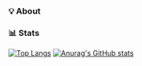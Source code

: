 ### 💡 About

<!--
**LuciusChen/LuciusChen** is a ✨ _special_ ✨ repository because its `README.md` (this file) appears on your GitHub profile.

Here are some ideas to get you started:

- 🔭 I’m currently working on ...
- 🌱 I’m currently learning ...
- 👯 I’m looking to collaborate on ...
- 🤔 I’m looking for help with ...
- 💬 Ask me about ...
- 📫 How to reach me: ...
- 😄 Pronouns: ...
- ⚡ Fun fact: ...
-->
### 📊 Stats
[![Top Langs](https://github-readme-stats.vercel.app/api/top-langs/?username=LuciusChen&layout=compact)](https://github.com/anuraghazra/github-readme-stats)
[![Anurag's GitHub stats](https://github-readme-stats.vercel.app/api?username=LuciusChen&show_icons=true&theme=tokyonight)](https://github.com/anuraghazra/github-readme-stats)
